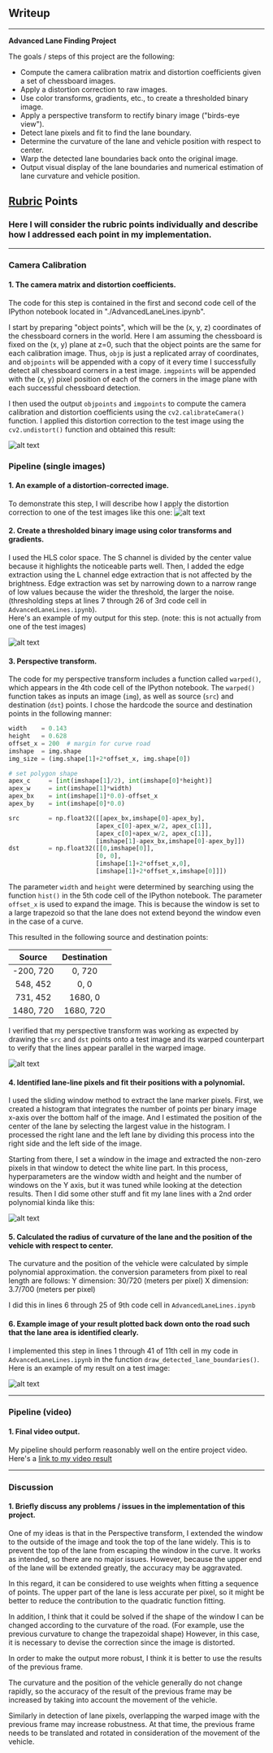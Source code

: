 ## Writeup 
---
**Advanced Lane Finding Project**

The goals / steps of this project are the following:

* Compute the camera calibration matrix and distortion coefficients given a set of chessboard images.
* Apply a distortion correction to raw images.
* Use color transforms, gradients, etc., to create a thresholded binary image.
* Apply a perspective transform to rectify binary image ("birds-eye view").
* Detect lane pixels and fit to find the lane boundary.
* Determine the curvature of the lane and vehicle position with respect to center.
* Warp the detected lane boundaries back onto the original image.
* Output visual display of the lane boundaries and numerical estimation of lane curvature and vehicle position.

[//]: # (Image References)

[image1]: ./output_images/camera_calibration.jpg "Undistorted"
[image2]: ./output_images/test1.jpg "Road Transformed"
[image3]: ./output_images/color_binary.jpg "Binary Example"
[image4]: ./output_images/warped_image0.jpg "Warp Example"
[image5]: ./output_images/find_lane.jpg "Fit Visual"
[image6]: ./output_images/test3.jpg "Output"
[video1]: ./output_images/project_video.mp4 "Video"

## [Rubric](https://review.udacity.com/#!/rubrics/571/view) Points

### Here I will consider the rubric points individually and describe how I addressed each point in my implementation.  

---

### Camera Calibration
#### 1. The camera matrix and distortion coefficients.

The code for this step is contained in the first and second code cell of the IPython notebook located in "./AdvancedLaneLines.ipynb".  

I start by preparing "object points", which will be the (x, y, z) coordinates of the chessboard corners in the world. Here I am assuming the chessboard is fixed on the (x, y) plane at z=0, such that the object points are the same for each calibration image.  Thus, `objp` is just a replicated array of coordinates, and `objpoints` will be appended with a copy of it every time I successfully detect all chessboard corners in a test image.  `imgpoints` will be appended with the (x, y) pixel position of each of the corners in the image plane with each successful chessboard detection.  

I then used the output `objpoints` and `imgpoints` to compute the camera calibration and distortion coefficients using the `cv2.calibrateCamera()` function.  I applied this distortion correction to the test image using the `cv2.undistort()` function and obtained this result: 

![alt text][image1]

### Pipeline (single images)

#### 1. An example of a distortion-corrected image.

To demonstrate this step, I will describe how I apply the distortion correction to one of the test images like this one:
![alt text][image2]

#### 2. Create a thresholded binary image using color transforms and gradients.

I used the HLS color space. The S channel is divided by the center value because it highlights the noticeable parts well. Then, I added the edge extraction using the L channel edge extraction that is not affected by the brightness. Edge extraction was set by narrowing down to a narrow range of low values because the wider the threshold, the larger the noise.(thresholding steps at lines 7 through 26 of 3rd code cell in `AdvancedLaneLines.ipynb`).  
Here's an example of my output for this step.  (note: this is not actually from one of the test images)

![alt text][image3]

#### 3. Perspective transform.

The code for my perspective transform includes a function called `warped()`, which appears in the 4th code cell of the IPython notebook.  The `warped()` function takes as inputs an image (`img`), as well as source (`src`) and destination (`dst`) points.  I chose the hardcode the source and destination points in the following manner:

```python
width    = 0.143
height   = 0.628
offset_x = 200  # margin for curve road
imshape  = img.shape
img_size = (img.shape[1]+2*offset_x, img.shape[0])

# set polygon shape
apex_c     = [int(imshape[1]/2), int(imshape[0]*height)]
apex_w     = int(imshape[1]*width)
apex_bx    = int(imshape[1]*0.0)-offset_x
apex_by    = int(imshape[0]*0.0)

src        = np.float32([[apex_bx,imshape[0]-apex_by],
                        [apex_c[0]-apex_w/2, apex_c[1]], 
                        [apex_c[0]+apex_w/2, apex_c[1]],
                        [imshape[1]-apex_bx,imshape[0]-apex_by]])
dst        = np.float32([[0,imshape[0]],
                        [0, 0], 
                        [imshape[1]+2*offset_x,0],
                        [imshape[1]+2*offset_x,imshape[0]]])
```
The parameter `width` and `height` were determined by searching using the function `hist()` in the 5th code cell of the IPython notebook.
The parameter `offset_x` is used to expand the image. This is because the window is set to a large trapezoid so that the lane does not extend beyond the window even in the case of a curve.


This resulted in the following source and destination points:

| Source        | Destination   | 
|:-------------:|:-------------:| 
| -200,   720   |  0,    720    | 
| 548,    452   |  0,      0    |
| 731,    452   | 1680,    0    |
| 1480,   720   | 1680,  720    |

I verified that my perspective transform was working as expected by drawing the `src` and `dst` points onto a test image and its warped counterpart to verify that the lines appear parallel in the warped image.

![alt text][image4]


#### 4. Identified lane-line pixels and fit their positions with a polynomial.

 I used the sliding window method to extract the lane marker pixels.
First, we created a histogram that integrates the number of points per binary image x-axis over the bottom half of the image. And I estimated the position of the center of the lane by selecting the largest value in the histogram. I processed the right lane and the left lane by dividing this process into the right side and the left side of the image.

 Starting from there, I set a window in the image and extracted the non-zero pixels in that window to detect the white line part.
In this process, hyperparameters are the window width and height and the number of windows on the Y axis, but it was tuned while looking at the detection results.
Then I did some other stuff and fit my lane lines with a 2nd order polynomial kinda like this:

![alt text][image5]

#### 5. Calculated the radius of curvature of the lane and the position of the vehicle with respect to center.


The curvature and the position of the vehicle were calculated by simple polynomial approximation. the conversion parameters from pixel to real length are follows:
 Y dimension: 30/720 (meters per pixel)
 X dimension: 3.7/700 (meters per pixel)

I did this in lines 6 through 25 of 9th code cell in `AdvancedLaneLines.ipynb`


#### 6. Example image of your result plotted back down onto the road such that the lane area is identified clearly.

I implemented this step in lines 1 through 41 of 11th cell in my code in `AdvancedLaneLines.ipynb` in the function `draw_detected_lane_boundaries()`.  Here is an example of my result on a test image:

![alt text][image6]

---

### Pipeline (video)

#### 1. Final video output.

My pipeline should perform reasonably well on the entire project video.
Here's a [link to my video result](./output_images/project_video.mp4)

---

### Discussion

#### 1. Briefly discuss any problems / issues in the implementation of this project.

One of my ideas is that in the Perspective transform, I extended the window to the outside of the image and took the top of the lane widely. This is to prevent the top of the lane from escaping the window in the curve.
It works as intended, so there are no major issues. However, because the upper end of the lane will be extended greatly, the accuracy may be aggravated.

In this regard, it can be considered to use weights when fitting a sequence of points. The upper part of the lane is less accurate per pixel, so it might be better to reduce the contribution to the quadratic function fitting.

In addition, I think that it could be solved if the shape of the window I can be changed according to the curvature of the road. (For example, use the previous curvature to change the trapezoidal shape)
However, in this case, it is necessary to devise the correction since the image is distorted.

In order to make the output more robust, I think it is better to use the results of the previous frame.

The curvature and the position of the vehicle generally do not change rapidly, so the accuracy of the result of the previous frame may be increased by taking into account the movement of the vehicle.

Similarly in detection of lane pixels, overlapping the warped image with the previous frame may increase robustness. At that time, the previous frame needs to be translated and rotated in consideration of the movement of the vehicle.